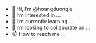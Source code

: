 - 👋 Hi, I’m @hoangduongle
- 👀 I’m interested in ...
- 🌱 I’m currently learning ...
- 💞️ I’m looking to collaborate on ...
- 📫 How to reach me ...

<!---
hoangduongle/hoangduongle is a ✨ special ✨ repository because its `README.md` (this file) appears on your GitHub profile.
You can click the Preview link to take a look at your changes.
--->

